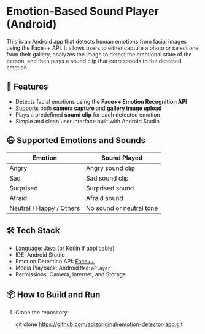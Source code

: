 # Emotion-Based Sound Player (Android)

This is an Android app that detects human emotions from facial images using the Face++ API. It allows users to either capture a photo or select one from their gallery, analyzes the image to detect the emotional state of the person, and then plays a sound clip that corresponds to the detected emotion.

## 🎯 Features

- Detects facial emotions using the **Face++ Emotion Recognition API**
- Supports both **camera capture** and **gallery image upload**
- Plays a predefined **sound clip** for each detected emotion
- Simple and clean user interface built with Android Studio

## 😃 Supported Emotions and Sounds

| Emotion    | Sound Played       |
|------------|--------------------|
| Angry      | Angry sound clip   |
| Sad        | Sad sound clip     |
| Surprised  | Surprised sound    |
| Afraid     | Afraid sound       |
| Neutral / Happy / Others | No sound or neutral tone |

## 🛠️ Tech Stack

- Language: Java (or Kotlin if applicable)
- IDE: Android Studio
- Emotion Detection API: [Face++](https://www.faceplusplus.com/)
- Media Playback: Android `MediaPlayer`
- Permissions: Camera, Internet, and Storage

## 📦 How to Build and Run

1. Clone the repository:

   git clone https://github.com/adizoriginal/emotion-detector-app.git
